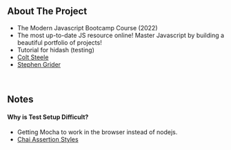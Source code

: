## About The Project

- The Modern Javascript Bootcamp Course (2022)
- The most up-to-date JS resource online! Master Javascript by building a beautiful portfolio of projects!
- Tutorial for hidash (testing)
- [Colt Steele](https://github.com/Colt)
- [Stephen Grider](https://github.com/StephenGrider)

&nbsp;

## Notes

#### Why is Test Setup Difficult?

- Getting Mocha to work in the browser instead of nodejs.
- [Chai Assertion Styles](https://www.chaijs.com/guide/styles/#differences)

&nbsp;
